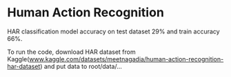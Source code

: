 # Human Action Recognition

HAR classification model accuracy on test dataset 29% and train accuracy 66%.

To run the code, download HAR dataset from Kaggle(www.kaggle.com/datasets/meetnagadia/human-action-recognition-har-dataset) and put data to root/data/...
